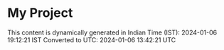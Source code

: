 # My Project

This content is dynamically generated in Indian Time (IST): 2024-01-06 19:12:21 IST
Converted to UTC: 2024-01-06 13:42:21 UTC

